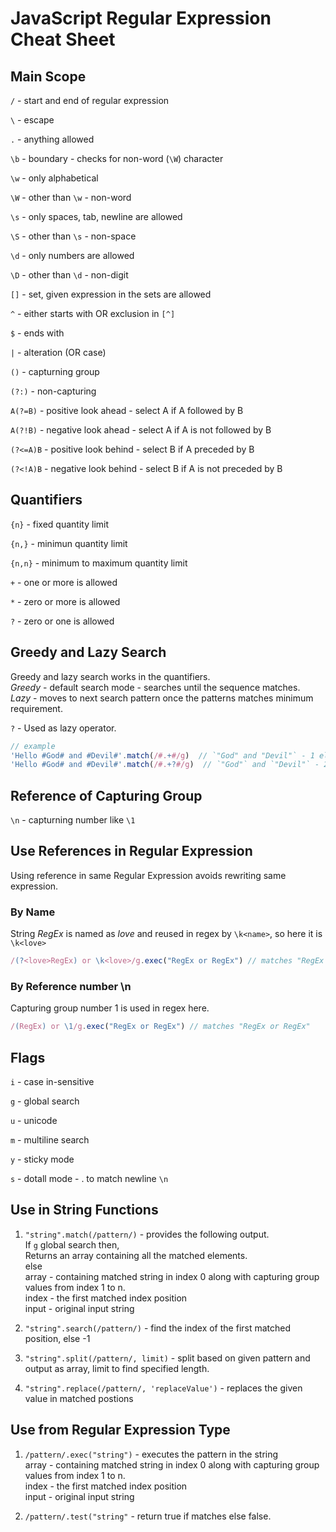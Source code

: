# JavaScript Regular Expression Cheat Sheet

## Main Scope
`/` - start and end of regular expression

`\` - escape 

`.` - anything allowed

`\b` - boundary - checks for non-word (`\W`) character

`\w` - only alphabetical

`\W` - other than `\w` - non-word

`\s` - only spaces, tab, newline are allowed

`\S` - other than `\s` - non-space

`\d` - only numbers are allowed

`\D` - other than `\d` - non-digit

`[]` - set,  given expression in the sets are allowed

`^` - either starts with OR exclusion in `[^]`

`$` - ends with

`|` - alteration (OR case)

`()` - capturning group

`(?:)` - non-capturing

`A(?=B)` - positive look ahead - select A if A followed by B 

`A(?!B)` - negative look ahead - select A if A is not followed by B

`(?<=A)B` - positive look behind - select B if A preceded by B

`(?<!A)B` - negative look behind - select B if A is not preceded by B

## Quantifiers
`{n}` - fixed quantity limit

`{n,}` - minimun quantity limit

`{n,n}` - minimum to maximum quantity limit

`+` - one or more is allowed

`*` - zero or more is allowed

`?` - zero or one is allowed

## Greedy and Lazy Search
Greedy and lazy search works in the quantifiers.   
_Greedy_ - default search mode - searches until the sequence matches.  
_Lazy_ - moves to next search pattern once the patterns matches minimum requirement.  

`?` - Used as lazy operator.  

```Javascript
// example
'Hello #God# and #Devil#'.match(/#.+#/g)  // `"God" and "Devil"` - 1 element matches as greedy `.` matches even # and then search comeback from end to see # at end again.
'Hello #God# and #Devil#'.match(/#.+?#/g)  // `"God"` and `"Devil"` - 2 element matches, Lazy `?` stops the match for `.` in `G` and looks for `"` until it finds
```

## Reference of Capturing Group
`\n` - capturning number like `\1`

## Use References in Regular Expression
Using reference in same Regular Expression avoids rewriting same expression.

### By Name 
String _RegEx_ is named as *love* and reused in regex by `\k<name>`, so here it is `\k<love>`  
```Javascript
/(?<love>RegEx) or \k<love>/g.exec("RegEx or RegEx") // matches "RegEx or RegEx"
```

### By Reference number \n
Capturing group number 1 is used in regex here.
```Javascript
/(RegEx) or \1/g.exec("RegEx or RegEx") // matches "RegEx or RegEx"
```

## Flags
`i` - case in-sensitive

`g` - global search

`u` - unicode

`m` - multiline search

`y` - sticky mode

`s` - dotall mode - . to match newline `\n`

## Use in String Functions

1. `"string".match(/pattern/)` - provides the following output.   
If `g` global search then,     
Returns an array containing all the matched elements.  
else      
array - containing matched string in index 0 along with capturing group values from index 1 to n.  
index - the first matched index position      
input - original input string    

2. `"string".search(/pattern/)` - find the index of the first matched position, else -1

3. `"string".split(/pattern/, limit)` - split based on given pattern and output as array, limit to find specified length.

4. `"string".replace(/pattern/, 'replaceValue')` - replaces the given value in matched postions

## Use from Regular Expression Type

1. `/pattern/.exec("string")` - executes the pattern in the string   
array - containing matched string in index 0 along with capturing group values from index 1 to n.  
index - the first matched index position     
input - original input string   

2. `/pattern/.test("string"` - return true if matches else false.




